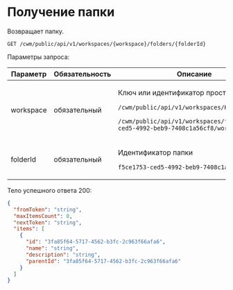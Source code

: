 # Получение папки

Возвращает папку.

`GET /cwm/public/api/v1/workspaces/{workspace}/folders/{folderId}`

Параметры запроса:

| Параметр  | Обязательность | Описание                                                                                                                                                                                                  |
| --------- | -------------- | --------------------------------------------------------------------------------------------------------------------------------------------------------------------------------------------------------- |
| workspace | обязательный   | <p>Ключ или идентификатор пространства</p><p><code>/cwm/public/api/v1/workspaces/KEY/workitems</code></p><p><code>/cwm/public/api/v1/workspaces/f5ce1753-ced5-4992-beb9-7408c1a56cf8/workitems</code></p> |
| folderId  | обязательный   | <p>Идентификатор папки</p><p><code>f5ce1753-ced5-4992-beb9-7408c1a56cf8</code></p>                                                                                                                        |

Тело успешного ответа 200:

```json
{
  "fromToken": "string",
  "maxItemsCount": 0,
  "nextToken": "string",
  "items": [
    {
      "id": "3fa85f64-5717-4562-b3fc-2c963f66afa6",
      "name": "string",
      "description": "string",
      "parentId": "3fa85f64-5717-4562-b3fc-2c963f66afa6"
    }
  ]
}
```
